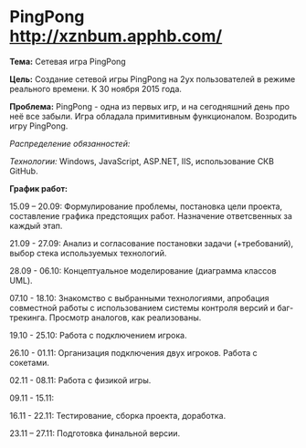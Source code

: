 # PingPong http://xznbum.apphb.com/

**Тема:**  Сетевая игра PingPong

**Цель:** Создание сетевой игры PingPong на 2ух пользователей в режиме реального времени. К 30 ноября 2015 года.

**Проблема:** PingPong - одна из первых игр, и на сегодняшний день про неё все забыли. Игра обладала примитивным функционалом. Возродить игру PingPong. 

*Распределение обязанностей:*


*Технологии:*  Windows, JavaScript, ASP.NET, IIS, использование СКВ GitHub.

**График работ:**

15.09 – 20.09: Формулирование проблемы, постановка цели проекта, составление графика предстоящих работ. Назначение ответсвенных за каждый этап.

21.09 - 27.09: Анализ и согласование постановки задачи (+требований), выбор стека используемых технологий.

28.09 - 06.10: Концептуальное моделирование (диаграмма классов UML).

07.10 - 18.10: Знакомство с выбранными технологиями, апробация совместной работы с использованием системы контроля версий и баг-трекинга. Просмотр аналогов, как реализованы.

19.10 - 25.10: Работа с подключением игрока.

26.10 - 01.11: Организация подключения двух игроков. Работа с сокетами.

02.11 - 08.11: Работа с физикой игры.

09.11 - 15.11: 

16.11 - 22.11: Тестирование, сборка проекта, доработка.

23.11 – 27.11: Подготовка финальной версии.

